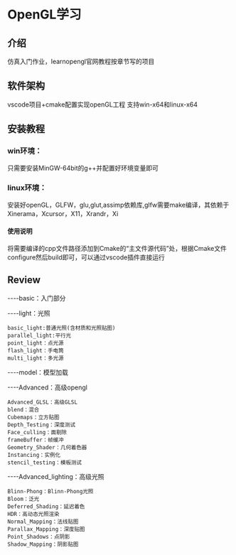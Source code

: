 # OpenGL学习

## 介绍
仿真入门作业，learnopengl官网教程按章节写的项目

## 软件架构
vscode项目+cmake配置实现openGL工程
支持win-x64和linux-x64


## 安装教程
### win环境：
只需要安装MinGW-64bit的g++并配置好环境变量即可
### linux环境：
安装好openGL，GLFW，glu,glut,assimp依赖库,glfw需要make编译，其依赖于Xinerama，Xcursor，X11，Xrandr，Xi

#### 使用说明
将需要编译的cpp文件路径添加到Cmake的“主文件源代码”处，根据Cmake文件configure然后build即可，可以通过vscode插件直接运行

## Review
----basic：入门部分

----light：光照

    basic_light:普通光照(含材质和光照贴图)
    parallel_light:平行光
    point_light：点光源
    flash_light：手电筒
    multi_light：多光源

----model：模型加载

----Advanced：高级opengl

    Advanced_GLSL：高级GLSL
    blend：混合
    Cubemaps：立方贴图
    Depth_Testing：深度测试
    Face_culling：面剔除
    frameBuffer：帧缓冲
    Geometry_Shader：几何着色器
    Instancing：实例化
    stencil_testing：模板测试

----Advanced_lighting：高级光照

    Blinn-Phong：Blinn-Phong光照
    Bloom：泛光
    Deferred_Shading：延迟着色
    HDR：高动态光照渲染
    Normal_Mapping：法线贴图
    Parallax_Mapping：深度贴图
    Point_Shadows：点阴影
    Shadow_Mapping：阴影贴图



